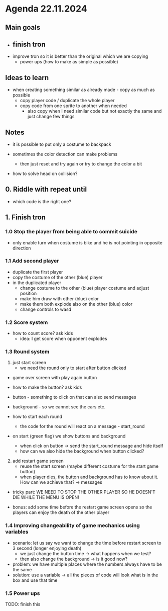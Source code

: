 # Agenda 22.11.2024

## Main goals

- finish tron
  - 
- improve tron so it is better than the original which we are copying
  - power ups (how to make as simple as possible)

## Ideas to learn

- when creating something similar as already made - copy as much as possible
  - copy player code / duplicate the whole player
  - copy code from one sprite to another when needed 
    - also copy when I need similar code but not exactly the same and just change few things

## Notes

- it is possible to put only a costume to backpack
- sometimes the color detection can make problems
  - then just reset and try again or try to change the color a bit

- how to solve head on collision?

## 0. Riddle with repeat until

- which code is the right one?

## 1. Finish tron

### 1.0 Stop the player from being able to commit suicide

- only enable turn when costume is bike and he is not pointing in opposite direction

### 1.1 Add second player

- duplicate the first player
- copy the costume of the other (blue) player
- in the duplicated player
  - change costume to the other (blue) player costume and adjust position
  - make him draw with other (blue) color
  - make them both explode also on the other (blue) color
  - change controls to wasd

### 1.2 Score system

- how to count score? ask kids
  - idea: I get score when opponent explodes

### 1.3 Round system

1. just start screen
    - we need the round only to start after button clicked

- game over screen with play again button
- how to make the button? ask kids

- button - something to click on that can also send messages
- background - so we cannot see the cars etc.

- how to start each round
  - the code for the round will react on a message - start_round

- on start (green flag) we show buttons and background
  - when click on button -> send the start_round message and hide itself
  - how can we also hide the background when button clicked?

2. add restart game screen
   - reuse the start screen (maybe different costume for the start game button)
   - when player dies, the button and background has to know about it. How can we achieve that? -> messages

- tricky part: WE NEED TO STOP THE OTHER PLAYER SO HE DOESN'T DIE WHILE THE MENU IS OPEN!

- bonus: add some time before the restart game screen opens so the players can enjoy the death of the other player

### 1.4 Improving changeability of game mechanics using variables

- scenario: let us say we want to change the time before restart screen to 3 second (longer enjoying death)
  - we just change the button time -> what happens when we test?
  - then also change the background -> is it good now?
- problem: we have multiple places where the numbers always have to be the same
- solution: use a variable -> all the pieces of code will look what is in the box and use that time

### 1.5 Power ups

TODO: finish this